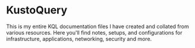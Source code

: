# KustoQuery
This is my entire KQL documentation files I have created and collated from various resources. Here you'll find notes, setups, and configurations for infrastructure, applications, networking, security and more.
